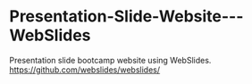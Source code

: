 # Presentation-Slide-Website---WebSlides
Presentation slide bootcamp website using WebSlides.<br>
https://github.com/webslides/webslides/
